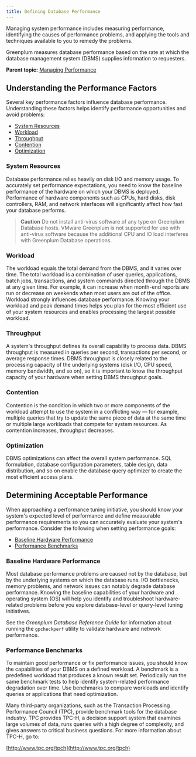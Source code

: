 ```yaml
---
title: Defining Database Performance 
---
```


Managing system performance includes measuring performance, identifying the causes of performance problems, and applying the tools and techniques available to you to remedy the problems.

Greenplum measures database performance based on the rate at which the database management system \(DBMS\) supplies information to requesters.

**Parent topic:** [Managing Performance](partV.html)

## <a id="topic2"></a>Understanding the Performance Factors 

Several key performance factors influence database performance. Understanding these factors helps identify performance opportunities and avoid problems:

-   [System Resources](#topic3)
-   [Workload](#topic4)
-   [Throughput](#topic5)
-   [Contention](#topic6)
-   [Optimization](#topic7)

### <a id="topic3"></a>System Resources 

Database performance relies heavily on disk I/O and memory usage. To accurately set performance expectations, you need to know the baseline performance of the hardware on which your DBMS is deployed. Performance of hardware components such as CPUs, hard disks, disk controllers, RAM, and network interfaces will significantly affect how fast your database performs.

> **Caution** Do not install anti-virus software of any type on Greenplum Database hosts. VMware Greenplum is not supported for use with anti-virus software because the additional CPU and IO load interferes with Greenplum Database operations.

### <a id="topic4"></a>Workload 

The workload equals the total demand from the DBMS, and it varies over time. The total workload is a combination of user queries, applications, batch jobs, transactions, and system commands directed through the DBMS at any given time. For example, it can increase when month-end reports are run or decrease on weekends when most users are out of the office. Workload strongly influences database performance. Knowing your workload and peak demand times helps you plan for the most efficient use of your system resources and enables processing the largest possible workload.

### <a id="topic5"></a>Throughput 

A system's throughput defines its overall capability to process data. DBMS throughput is measured in queries per second, transactions per second, or average response times. DBMS throughput is closely related to the processing capacity of the underlying systems \(disk I/O, CPU speed, memory bandwidth, and so on\), so it is important to know the throughput capacity of your hardware when setting DBMS throughput goals.

### <a id="topic6"></a>Contention 

Contention is the condition in which two or more components of the workload attempt to use the system in a conflicting way — for example, multiple queries that try to update the same piece of data at the same time or multiple large workloads that compete for system resources. As contention increases, throughput decreases.

### <a id="topic7"></a>Optimization 

DBMS optimizations can affect the overall system performance. SQL formulation, database configuration parameters, table design, data distribution, and so on enable the database query optimizer to create the most efficient access plans.

## <a id="topic8"></a>Determining Acceptable Performance 

When approaching a performance tuning initiative, you should know your system's expected level of performance and define measurable performance requirements so you can accurately evaluate your system's performance. Consider the following when setting performance goals:

-   [Baseline Hardware Performance](#topic9)
-   [Performance Benchmarks](#topic10)

### <a id="topic9"></a>Baseline Hardware Performance 

Most database performance problems are caused not by the database, but by the underlying systems on which the database runs. I/O bottlenecks, memory problems, and network issues can notably degrade database performance. Knowing the baseline capabilities of your hardware and operating system \(OS\) will help you identify and troubleshoot hardware-related problems before you explore database-level or query-level tuning initiatives.

See the *Greenplum Database Reference Guide* for information about running the `gpcheckperf` utility to validate hardware and network performance.

### <a id="topic10"></a>Performance Benchmarks 

To maintain good performance or fix performance issues, you should know the capabilities of your DBMS on a defined workload. A benchmark is a predefined workload that produces a known result set. Periodically run the same benchmark tests to help identify system-related performance degradation over time. Use benchmarks to compare workloads and identify queries or applications that need optimization.

Many third-party organizations, such as the Transaction Processing Performance Council \(TPC\), provide benchmark tools for the database industry. TPC provides TPC-H, a decision support system that examines large volumes of data, runs queries with a high degree of complexity, and gives answers to critical business questions. For more information about TPC-H, go to:

[http://www.tpc.org/tpch](http://www.tpc.org/tpch)

